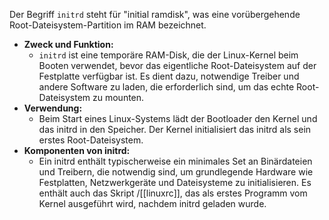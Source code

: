 Der Begriff `initrd` steht für "initial ramdisk", was eine vorübergehende Root-Dateisystem-Partition im RAM bezeichnet.

- **Zweck und Funktion:**
    - `initrd` ist eine temporäre RAM-Disk, die der Linux-Kernel beim Booten verwendet, bevor das eigentliche Root-Dateisystem auf der Festplatte verfügbar ist. Es dient dazu, notwendige Treiber und andere Software zu laden, die erforderlich sind, um das echte Root-Dateisystem zu mounten.
- **Verwendung:**
    - Beim Start eines Linux-Systems lädt der Bootloader den Kernel und das initrd in den Speicher. Der Kernel initialisiert das initrd als sein erstes Root-Dateisystem.
- **Komponenten von initrd:**
    - Ein initrd enthält typischerweise ein minimales Set an Binärdateien und Treibern, die notwendig sind, um grundlegende Hardware wie Festplatten, Netzwerkgeräte und Dateisysteme zu initialisieren. Es enthält auch das Skript /[[linuxrc]], das als erstes Programm vom Kernel ausgeführt wird, nachdem initrd geladen wurde.
